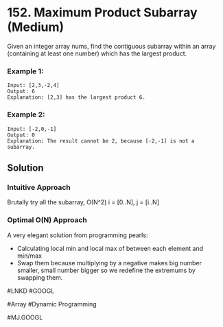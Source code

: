 # 152. Maximum Product Subarray (Medium)

Given an integer array nums, find the contiguous subarray within an array (containing at least one number) which has the largest product.

### Example 1:
```
Input: [2,3,-2,4]
Output: 6
Explanation: [2,3] has the largest product 6.
```
### Example 2:
```
Input: [-2,0,-1]
Output: 0
Explanation: The result cannot be 2, because [-2,-1] is not a subarray.
```

## Solution
### Intuitive Approach
Brutally try all the subarray, O(N^2) i = [0..N], j = [i..N]

### Optimal O(N) Approach
A very elegant solution from programming pearls:

- Calculating local min and local max of between each element and min/max
- Swap them because multiplying by a negative makes big number smaller, small number bigger so we redefine the extremums by swapping them.

#LNKD #GOOGL

#Array #Dynamic Programming

#MJ.GOOGL